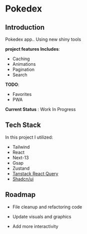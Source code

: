 
# Pokedex

## Introduction
Pokedex app.. Using new shiny tools 

**project features Includes**:

- Caching
- Animations
- Pagination
- Search

**TODO**:


- Favorites
- PWA


**Current Status** : Work In Progress


## Tech Stack

In this project I utilized:
* Tailwind
* React 
* Next-13
* Gsap
* Zustand
* [Tanstack React Query](https://tanstack.com/query/latest/)
* [Shadcn/ui](https://ui.shadcn.com/)





## Roadmap

- File cleanup and refactoring code

- Update visuals and graphics

- Add more interactivity

